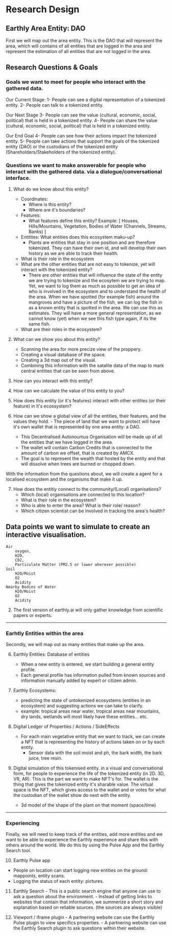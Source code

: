 # Research Design

Earthly Area Entity: DAO
---

First we will map out the area entity. This is the DAO that will represent the area, which will contains of all entities that are logged in the area and represent the estimation of all entities that are not logged in the area.


Research Questions & Goals
---

### Goals we want to meet for people who interact with the gathered data.

Our Current Stage:
1- People can see a digital representation of a tokenized entity.
2- People can talk to a tokenized entity.

Our Next Stage
3- People can see the value (cultural, economic, social, political) that is held in a tokenized entity.
4- People can share the value (cultural, economic, social, political) that is held in a tokenized entity.

Our End Goal
4- People can see how their actions impact the tokenized entity.
5- People can take actions that support the goals of the tokenized entity (DAO) or the custodians of the tokenized entity (Shareholders/Stakeholders of the tokenized entity).

### Questions we want to make answerable for people who interact with the gathered data. via a dialogue/conversational interface.

1. What do we know about this entity?
    - Coordinates: 
    	- Where is this entity?
    	- Where are it's boundaries?
    - Features:
		- What features define this entity? 
          Example: [ Houses, Hills/Mountains, Vegetation, Bodies of Water (Channels, Streams, Banks) ]
     - Entitites:
        What entities does this ecosystem maku-up?
        - Plants are entities that stay in one position and are therefore tokenized. They can have their own id, and will develop their own history as we are able to track their health.
    - What is their role in the ecosystem
    - What are the other entities that are not easy to tokenize, yet will interact with the tokenized entity? 
        - There are other entities that will influence the state of the entity we are trying to tokenize and the ecosytem we are trying to map. Yet, we want to log them as much as possible to get an idea of who is involved in the ecosystem and to understand the health of the area. When we have spotted (for example fish) around the mangroves and have a picture of the fish, we can log the fish in as a known entity that is spotted in the area. We can use this as estimates. They will have a more general representation, as we cannot know (yet) when we see this fish type again, if its the same fish.
    - What are their roles in the ecosystem?

2. What can we show you about this entity?
    - Scanning the area for more precize view of the proppery.
    - Creating a visual database of the space.
    - Creating a 3d map out of the visual.
    - Combining this information with the satalite data of the map to mark central entities that can be seen from above.

3. How can you interact with this entity?

4. How can we calculate the value of this entity to you?
    

5. How does this entity (or it's features) interact with other entities (or their feature) in it's ecossystem? 

6. How can we show a global view of all the entities, their features, and the values they hold.
	    - The piece of land that we want to protect will have it's own wallet that is represented by one area entity: a DAO.
    - This Decentralised Autonoumus Organisation will be made up of all the entities that we have logged in the area.
    - The wallet will contain Carbon Credits that is connected to the amount of carbon we offset, that is created by AMCX.
    - The goal is to represent the wealth that hosted by the entity and that will dissolve when trees are burned or chopped down.

With the information from the questions about, we will create a agent for a localised ecosystem  and the organisms that make it up.

7. How does the entitiy connect to the community/(Local) organisations?
    - Which (local) organisations are connected to this location?
    - What is their role in the ecosystem?
    - Who is able to enter the area? What is their role/ reason?
    - Which citizen scientist can be involved in tracking the area's health?

## Data points we want to simulate to create an interactive visualisation. 

	Air
		oxygen, 
        H2O, 
        C02, 
        Particulate Matter (PM2.5 or lower wherever possible)
	Soil
    	H2O/Moist
        O2
        Acidity
	Nearby Bodies of Water
    	H2O/Moist
        O2
        Acidity
2. The first version of earthly.ai will only gather knowledge from scientific papers or experts.

---

### Earhtly Entities within the area
Secondly, we will map out as many entities that make up the area.

6. Earthly Entities: Database of entities
    - When a new entity is entered, we start building a general entity profile.
    - Each general profile has information pulled from known sources and information manually added by expert or citizen admin.
    
7. Earthly Ecosystems: 
	- predicting the state of untokenized ecosystems (entities in an ecosystem) and suggesting actions we can take to clarify.
    - example: tropical areas near water, tropical areas near mountains, dry lands, wetlands will most likely have these entities... etc.

8. Digital Ledger of Properties / Actions / SideEffects
    - For each main vegetative entity that we want to track, we can create a NFT that is representing the history of actions taken on or by each entity.
       - Sensor data with the soil moist and ph, the bark width, the bark juice, tree resin.

9. Digital simulation of this tokenised entity. 
in a visual and conversational form, for people to experience the life of the tokenized entity (in 2D. 3D, VR, AR). This is the part we want to make NFT's for. The wallet is the thing that gives the tokenized entity it's sharable value. The virtual space is the NFT, which gives access to the wallet and or votes for what the custodian of the wallet show do next with the entity.
 	- 3d model of the shape of the plant on that moment (space/time)
        
---

### Experiencing
Finally, we will need to keep track of the entities, add more entities and we want to be able to experience the Earthly experience and share this with others around the world. We do this by using the Pulse App and the Earthly Search tool.


10. Earthly Pulse app  
   - People on location can start logging new entities on the ground: mappoints, entity scans.
   - Logging the status of each entity: pictures.

11.  Earthly Search
    -   This is a public search engine that anyone can use to ask a question about the environment. 
    -   Instead of getting links to websites that contain that information, we summerize a short story and explanation based on reliable sources. (the sources are always visible)

12.  Viewport / iframe plugin
    - A partnering website can use the Earthly Pulse plugin to view specifics properties.
    - A partnering website can use the Earthly Search plugin to ask questions within their website.
